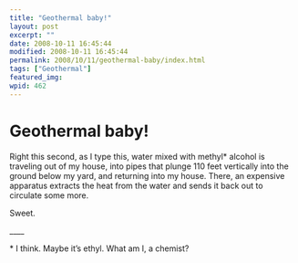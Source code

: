 ```yaml
---
title: "Geothermal baby!"
layout: post
excerpt: ""
date: 2008-10-11 16:45:44
modified: 2008-10-11 16:45:44
permalink: 2008/10/11/geothermal-baby/index.html
tags: ["Geothermal"]
featured_img: 
wpid: 462
---
```


# Geothermal baby!

Right this second, as I type this, water mixed with methyl\* alcohol is traveling out of my house, into pipes that plunge 110 feet vertically into the ground below my yard, and returning into my house. There, an expensive apparatus extracts the heat from the water and sends it back out to circulate some more.

Sweet.

\_\_\_\_

\* I think. Maybe it’s ethyl. What am I, a chemist?